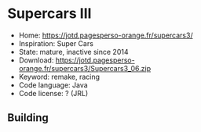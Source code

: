 # Supercars III

- Home: https://jotd.pagesperso-orange.fr/supercars3/
- Inspiration: Super Cars
- State: mature, inactive since 2014
- Download: https://jotd.pagesperso-orange.fr/supercars3/Supercars3_06.zip
- Keyword: remake, racing
- Code language: Java
- Code license: ? (JRL)

## Building
